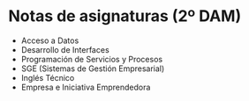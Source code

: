 # Notas de asignaturas (2º DAM)
- Acceso a Datos
- Desarrollo de Interfaces
- Programación de Servicios y Procesos
- SGE (Sistemas de Gestión Empresarial)
- Inglés Técnico
- Empresa e Iniciativa Emprendedora
